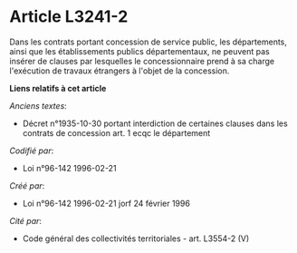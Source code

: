 # Article L3241-2

Dans les contrats portant concession de service public, les départements, ainsi que les établissements publics
départementaux, ne peuvent pas insérer de clauses par lesquelles le concessionnaire prend à sa charge l'exécution de travaux
étrangers à l'objet de la concession.

**Liens relatifs à cet article**

_Anciens textes_:

  - Décret n°1935-10-30 portant interdiction de certaines clauses dans les contrats de concession art. 1 ecqc le département

_Codifié par_:

  - Loi n°96-142 1996-02-21

_Créé par_:

  - Loi n°96-142 1996-02-21 jorf 24 février 1996

_Cité par_:

  - Code général des collectivités territoriales - art. L3554-2 (V)
